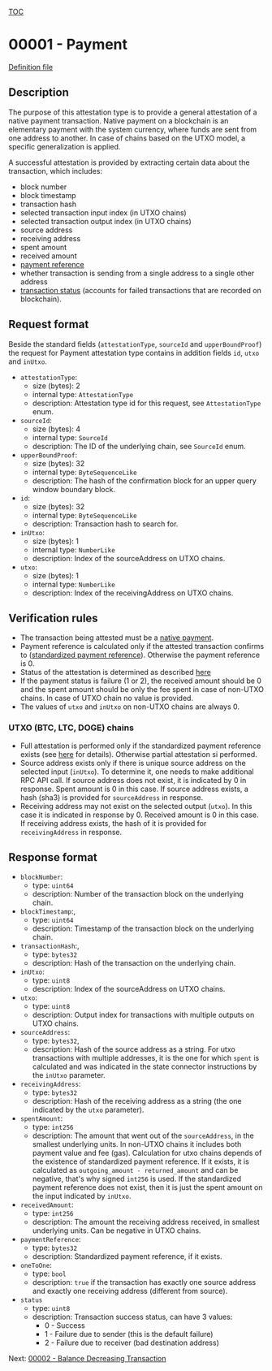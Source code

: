 [TOC](../README.md)

# 00001 - Payment

[Definition file](../../lib/verification/attestation-types/t-00001-payment.ts)

## Description

The purpose of this attestation type is to provide a general attestation of a native payment transaction. Native payment on a blockchain is an elementary payment with the system currency, where funds are sent from one address to another. In case of chains based on the UTXO model, a specific generalization is applied.

A successful attestation is provided by extracting certain data about the transaction, which includes:
- block number
- block timestamp
- transaction hash
- selected transaction input index (in UTXO chains)
- selected transaction output index (in UTXO chains)
- source address
- receiving address
- spent amount
- received amount
- [payment reference](../definitions/payment-reference.md)
- whether transaction is sending from a single address to a single other address
- [transaction status](../definitions/transaction-status.md) (accounts for failed transactions that are recorded on blockchain).

## Request format

Beside the standard fields (`attestationType`, `sourceId` and `upperBoundProof`) the request for Payment attestation type contains in addition fields `id`, `utxo` and `inUtxo`.

- `attestationType`:
  - size (bytes): 2
  - internal type: `AttestationType`  
  - description: Attestation type id for this request, see `AttestationType` enum.
- `sourceId`:
  - size (bytes): 4
  - internal type: `SourceId`
  - description: The ID of the underlying chain, see `SourceId` enum.
- `upperBoundProof`:
  - size (bytes): 32
  - internal type: `ByteSequenceLike`
  - description: The hash of the confirmation block for an upper query window boundary block.
- `id`:
  - size (bytes): 32
  - internal type: `ByteSequenceLike`
  - description: Transaction hash to search for.
- `inUtxo`:
  - size (bytes): 1
  - internal type: `NumberLike`
  - description: Index of the sourceAddress on UTXO chains.
- `utxo`:
  - size (bytes): 1
  - internal type: `NumberLike`
  - description: Index of the receivingAddress on UTXO chains.

## Verification rules

- The transaction being attested must be a [native payment](../definitions/native-payment.md). 
- Payment reference is calculated only if the attested transaction confirms to ([standardized payment reference](../definitions/payment-reference.md)). Otherwise the payment reference is 0.
- Status of the attestation is determined as described [here](../definitions/transaction-status.md)
- If the payment status is failure (1 or 2), the received amount should be 0 and the spent amount should be only the fee spent in case of non-UTXO chains. In case of UTXO chain no value is provided.
- The values of `utxo` and `inUtxo` on non-UTXO chains are always 0.
### UTXO (BTC, LTC, DOGE) chains

- Full attestation is performed only if the standardized payment reference exists (see [here](../definitions/account-based-vs-utxo-chains.md) for details). Otherwise partial attestation si performed. 
- Source address exists only if there is unique source address on the selected input (`inUtxo`). To determine it, one needs to make additional RPC API call. If source address does not exist, it is indicated by 0 in response. Spent amount is 0 in this case. If source address exists, a hash (sha3) is provided for `sourceAddress` in response.
- Receiving address may not exist on the selected output (`utxo`). In this case it is indicated in response by 0. Received amount is 0 in this case. If receiving address exists, the hash of it is provided for `receivingAddress` in response.

## Response format

- `blockNumber`:
  - type: `uint64`
  - description: Number of the transaction block on the underlying chain.
- `blockTimestamp`:,
  - type: `uint64`
  - description: Timestamp of the transaction block on the underlying chain.
- `transactionHash`:,
  - type: `bytes32`
  - description: Hash of the transaction on the underlying chain.
- `inUtxo`:
  - type: `uint8`
  - description: Index of the sourceAddress on UTXO chains.
- `utxo`:
  - type: `uint8`
  - description: Output index for transactions with multiple outputs on UTXO chains.
- `sourceAddress`:
  - type: `bytes32`,
  - description: Hash of the source address as a string. For utxo transactions with multiple addresses, it is the one for which `spent` is calculated and was indicated in the state connector instructions by the `inUtxo` parameter.
- `receivingAddress`:
  - type: `bytes32`
  - description: Hash of the receiving address as a string (the one indicated by the `utxo` parameter).
- `spentAmount`:
  - type: `int256`
  - description: The amount that went out of the `sourceAddress`, in the smallest underlying units. In non-UTXO chains it includes both payment value and fee (gas). Calculation for utxo chains depends of the existence of standardized payment reference. If it exists, it is calculated as `outgoing_amount - returned_amount` and can be negative, that's why signed `int256` is used. If the standardized payment reference does not exist, then it is just the spent amount on the input indicated by `inUtxo`.
- `receivedAmount`:
  - type: `int256`
  - description: The amount the receiving address received, in smallest underlying units. Can be negative in UTXO chains.
- `paymentReference`: 
  - type: `bytes32`
  - description: Standardized payment reference, if it exists.
- `oneToOne`:
  - type: `bool`
  - description: `true` if the transaction has exactly one source address and 
exactly one receiving address (different from source).
- `status`
  - type: `uint8`
  - description: Transaction success status, can have 3 values:
    - 0 - Success
    - 1 - Failure due to sender (this is the default failure)
    - 2 - Failure due to receiver (bad destination address)

Next: [00002 - Balance Decreasing Transaction](./00002-balance-decreasing-transaction.md)
